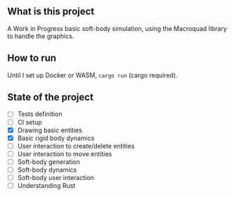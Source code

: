 ## What is this project
A Work in Progress basic soft-body simulation, using the Macroquad library to handle the graphics.

## How to run
Until I set up Docker or WASM, `cargo run` (cargo required).

## State of the project

- [ ] Tests definition
- [ ] CI setup
- [x] Drawing basic entities
- [x] Basic rigid body dynamics
- [ ] User interaction to create/delete entities
- [ ] User interaction to move entities
- [ ] Soft-body generation
- [ ] Soft-body dynamics
- [ ] Soft-body user interaction
- [ ] Understanding Rust